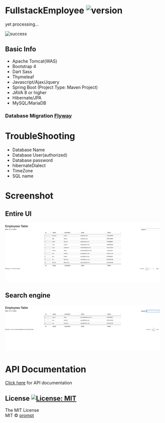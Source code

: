 # FullstackEmployee ![version](https://img.shields.io/badge/Version-0.1.0-orange.svg)
yet processing...


![success](https://img.shields.io/badge/Connection-success-informational.svg)


## Basic Info ##

* Apache Tomcat(WAS)
* Bootstrap 4 
* Dart Sass
* Thymeleaf
* Javascript/Ajax/Jquery
* Spring Boot (Project Type: Maven Project)
* JAVA 8 or higher
* Hibernate/JPA
* MySQL/MariaDB

### Database Migration [Flyway](https://flywaydb.org/)


# TroubleShooting
* Database Name
* Database User(authorized)
* Database password
* hibernateDialect
* TimeZone
* SQL name

# Screenshot
## Entire UI
![badge](./img/UI.png)
## Search engine
![badge](./img/SearchEngine.png)
# API Documentation
[Click here](API.md) for API documentation

## License [![License: MIT](https://img.shields.io/badge/License-MIT-brightgreen.svg)](https://opensource.org/licenses/MIT)
The MIT License
<br/>
MIT © [prompt](https://github.com/prompt-tech/)
